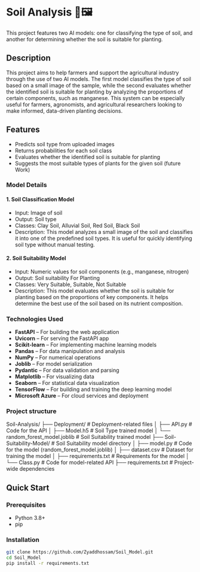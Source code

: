 # Soil Analysis 🌱🖼️

This project features two AI models: one for classifying the type of soil, and another for determining whether the soil is suitable for planting.

## Description

This project aims to help farmers and support the agricultural industry through the use of two AI models. The first model classifies the type of soil based on a small image of the sample, while the second evaluates whether the identified soil is suitable for planting by analyzing the proportions of certain components, such as manganese.
This system can be especially useful for farmers, agronomists, and agricultural researchers looking to make informed, data-driven planting decisions.

## Features
- Predicts soil type from uploaded images
- Returns probabilities for each soil class
- Evaluates whether the identified soil is suitable for planting
- Suggests the most suitable types of plants for the given soil (future Work)

### Model Details

#### 1. Soil Classification Model
- Input: Image of soil
- Output: Soil type
- Classes: Clay Soil, Alluvial Soil, Red Soil, Black Soil
- Description: This model analyzes a small image of the soil and classifies it into one of the predefined soil types. It is useful for quickly identifying soil type without manual testing.

#### 2. Soil Suitability Model
- Input: Numeric values for soil components (e.g., manganese, nitrogen)
- Output: Soil suitability For Planting
- Classes: Very Suitable, Suitable, Not Suitable
- Description: This model evaluates whether the soil is suitable for planting based on the proportions of key components. It helps determine the best use of the soil based on its nutrient composition.

### Technologies Used
- **FastAPI** – For building the web application  
- **Uvicorn** – For serving the FastAPI app  
- **Scikit-learn** – For implementing machine learning models  
- **Pandas** – For data manipulation and analysis  
- **NumPy** – For numerical operations  
- **Joblib** – For model serialization  
- **Pydantic** – For data validation and parsing  
- **Matplotlib** – For visualizing data  
- **Seaborn** – For statistical data visualization  
- **TensorFlow** – For building and training the deep learning model  
- **Microsoft Azure** – For cloud services and deployment  

### Project structure
Soil-Analysis/ ├── Deployment/ # Deployment-related files │ ├── API.py # Code for the API │ ├── Model.h5 # Soil Type trained model │ └── random_forest_model.joblib # Soil Suitability trained model ├── Soil-Suitability-Model/ # Soil Suitability model directory │ ├── model.py # Code for the model (random_forest_model.joblib) │ ├── dataset.csv # Dataset for training the model │ ├── requirements.txt # Requirements for the model │ └── Class.py # Code for model-related API ├── requirements.txt # Project-wide dependencies


## Quick Start

### Prerequisites
- Python 3.8+
- pip

### Installation
```bash
git clone https://github.com/Zyaddhossam/Soil_Model.git
cd Soil_Model
pip install -r requirements.txt
